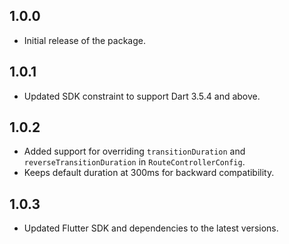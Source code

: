 ## 1.0.0
* Initial release of the package.

## 1.0.1
* Updated SDK constraint to support Dart 3.5.4 and above.

## 1.0.2
* Added support for overriding `transitionDuration` and `reverseTransitionDuration` in `RouteControllerConfig`.
* Keeps default duration at 300ms for backward compatibility.

## 1.0.3
* Updated Flutter SDK and dependencies to the latest versions.
